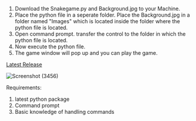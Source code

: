 1. Download the Snakegame.py and Background.jpg to your Machine.
2. Place the python file in a seperate folder. Place the Background.jpg in a folder named "Images" which is located inside the folder where the python file is located.
3. Open command prompt. transfer the control to the folder in which the python file is located.
4. Now execute the python file.
5. The game window will pop up and you can play the game.

[Latest Release](https://github.com/SriRanjani30/Snakegame/releases/latest)

![Screenshot (3456)](https://github.com/user-attachments/assets/12306b80-c6f1-475d-9f19-cae8efced072)

Requirements:
1. latest python package
2. Command prompt
3. Basic knowledge of handling commands
